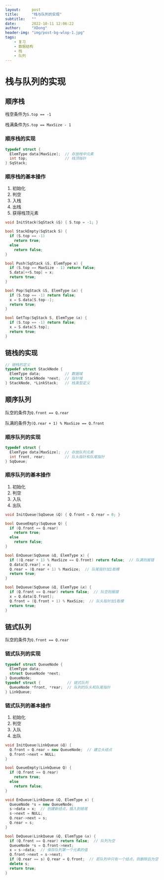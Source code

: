 ```yaml
---
layout:     post
title:      "栈与队列的实现"
subtitle:   ""
date:       2022-10-11 12:06:22
author:     "XDong"
header-img: "img/post-bg-wlop-1.jpg"
tags:
    - 复习
    - 数据结构
    - 栈
    - 队列
---
```


# 栈与队列的实现

## 顺序栈

栈空条件为`S.top == -1`

栈满条件为`S.top == MaxSize - 1`

### 顺序栈的实现

```cpp
typedef struct {
  ElemType data[MaxSize];  // 存放栈中元素
  int top;                 // 栈顶指针
} SqStack;
```

### 顺序栈的基本操作

1. 初始化
2. 判空
3. 入栈
4. 出栈
5. 获得栈顶元素

```cpp
void InitStack(SqStack &S) { S.top = -1; }

bool StackEmpty(SqStack S) {
  if (S.top == -1)
    return true;
  else
    return false;
}

bool Push(SqStack &S, ElemType x) {
  if (S.top == MaxSize - 1) return false;
  S.data[++S.top] = x;
  return true;
}

bool Pop(SqStack &S, ElemType &x) {
  if (S.top == -1) return false;
  x = S.data[S.top--];
  return true;
}

bool GetTop(SqStack S, ElemType &x) {
  if (S.top == -1) return false;
  x = S.data[S.top];
  return true;
}
```

## 链栈的实现

```cpp
// 链栈的定义
typedef struct StackNode {
  ElemType data;           // 数据域
  struct StackNode *next;  // 指针域
} StackNode, *LinkStack;   // 栈类型定义
```

## 顺序队列

队空的条件为`Q.front == Q.rear`

队满的条件为`(Q.rear + 1) % MaxSize == Q.front`

### 顺序队列的实现

```cpp
typedef struct {
  ElemType data[MaxSize];  // 存放队列元素
  int front, rear;         // 队头指针和队尾指针
} SqQueue;
```

### 顺序队列的基本操作

1. 初始化
2. 判空
3. 入队
4. 出队

```cpp
void InitQueue(SqQueue &Q) { Q.front = Q.rear = 0; }

bool QueueEmpty(SqQueue Q) {
  if (Q.front == Q.rear)
    return true;
  else
    return false;
}

bool EnQueue(SqQueue &Q, ElemType x) {
  if ((Q.rear + 1) % MaxSize == Q.front) return false;  // 队满则报错
  Q.data[Q.rear] = x;
  Q.rear = (Q.rear + 1) % MaxSize;  // 队尾指针加1取模
  return true;
}

bool DeQueue(SqQueue &Q, ElemType &x) {
  if (Q.front == Q.rear) return false;  // 队空则报错
  x = Q.data[Q.front];
  Q.front = (Q.front + 1) % MaxSize;  // 队头指针加1取模
  return true;
}
```

## 链式队列

队空的条件为`Q.front == Q.rear`

### 链式队列的实现

```cpp
typedef struct QueueNode {
  ElemType data;
  struct QueueNode *next;
} QueueNode;
typedef struct {            // 链式队列
  QueueNode *front, *rear;  // 队列的队头和队尾指针
} LinkQueue;
```

### 链式队列的基本操作

1. 初始化
2. 判空
3. 入队
4. 出队

```cpp
void InitQueue(LinkQueue &Q) {
  Q.front = Q.rear = new QueueNode;  // 建立头结点
  Q.front->next = NULL;
}

bool QueueEmpty(LinkQueue Q) {
  if (Q.front == Q.rear)
    return true;
  else
    return false;
}

void EnQueue(LinkQueue &Q, ElemType x) {
  QueueNode *s = new QueueNode;
  s->data = x;  // 创建新结点，插入到链尾
  s->next = NULL;
  Q.rear->next = s;
  Q.rear = s;
}

bool DeQueue(LinkQueue &Q, ElemType &x) {
  if (Q.front == Q.rear) return false;  // 队列为空
  QueueNode *s = Q.front->next;
  x = s->data;  // 保存队列第一个元素的值
  Q.front->next = s->next;
  if (Q.rear == s) Q.rear = Q.front;  // 若队列中只有一个结点，则删除后为空
  delete s;
  return true;
}
```
